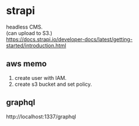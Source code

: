 # strapi

headless CMS.  
(can upload to S3.)  
https://docs.strapi.io/developer-docs/latest/getting-started/introduction.html

## aws memo

1. create user with IAM.
2. create s3 bucket and set policy.

## graphql

http://localhost:1337/graphql

